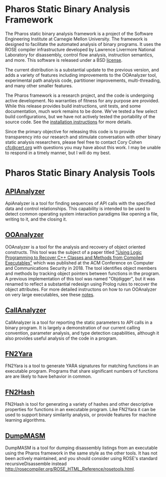 # Pharos Static Binary Analysis Framework

The Pharos static binary analysis framework is a project of the
Software Engineering Institute at Carnegie Mellon University.  The
framework is designed to facilitate the automated analysis of binary
programs.  It uses the ROSE compiler infrastructure developed by
Lawrence Livermore National Laboratory for disassembly, control flow
analysis, instruction semantics, and more. This software is released
under a BSD [license](LICENSE.md).

The current distribution is a substantial update to the previous
version, and adds a variety of features including improvements to the
OOAnalyzer tool, experimental path analysis code, partitioner
improvements, multi-threading, and many other smaller features.

The Pharos framework is a research project, and the code is undergoing
active development.  No warranties of fitness for any purpose are
provided. While this release provides build instructions, unit tests,
and some documentation, much work remains to be done.  We've tested a
few select build configurations, but we have not actively tested the
portability of the source code. See the [installation
instructions](INSTALL.md) for more details.

Since the primary objective for releasing this code is to provide
transparency into our research and stimulate conversation with other
binary static analysis researchers, please feel free to contact Cory
Cohen <cfc@cert.org> with questions you may have about this work.  I
may be unable to respond in a timely manner, but I will do my best.

# Pharos Static Binary Analysis Tools

## [APIAnalyzer](tools/apianalyzer/apianalyzer.pod)

ApiAnalyzer is a tool for finding sequences of API calls with the
specified data and control relationships.  This capability is intended
to be used to detect common operating system interaction paradigms
like opening a file, writing to it, and the closing it.

## [OOAnalyzer](tools/ooanalyzer/ooanalyzer.pod)

OOAnalyzer is a tool for the analysis and recovery of object oriented
constructs. This tool was the subject of a paper titled ["Using Logic
Programming to Recover C++ Classes and Methods from Compiled
Executables"](https://edmcman.github.io/papers/ccs18.pdf) which was
published at the ACM Conference on Computer and Communications
Security in 2018. The tool identifies object members and methods by
tracking object pointers between functions in the program.  A previous
implementation of this tool was named "Objdigger", but it was renamed
to reflect a substantial redesign using Prolog rules to recover the
object attributes.  For more detailed instructons on how to run
OOAnalyzer on very large executables, see these
[notes](share/prolog/oorules/README.md).

## [CallAnalyzer](tools/callanalyzer/callanalyzer.pod)

CallAnalyzer is a tool for reporting the static parameters to API
calls in a binary program.  It is largely a demonstration of our
current calling convention, parameter analysis, and type detection
capabilities, although it also provides useful analysis of the code in
a program.

## [FN2Yara](tools/fn2yara/fn2yara.pod)

FN2Yara is a tool to generate YARA signatures for matching functions
in an executable program.  Programs that share significant numbers of
functions are are likely to have behavior in common.

## [FN2Hash](tools/fn2hash/fn2hash.pod)

FN2Hash is tool for generating a variety of hashes and other
descriptive properties for functions in an executable program.  Like
FN2Yara it can be used to support binary similarity analysis, or
provide features for machine learning algorithms.

## [DumpMASM](tools/dumpmasm/dumpmasm.pod)

DumpMASM is a tool for dumping disassembly listings from an executable
using the Pharos framework in the same style as the other tools.  It
has not been actively maintained, and you should consider using ROSE's
standard recursiveDisassemble instead
<http://rosecompiler.org/ROSE_HTML_Reference/rosetools.html>.


